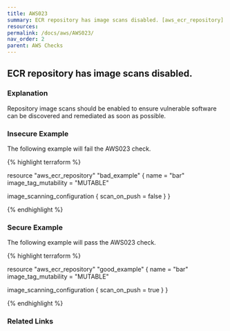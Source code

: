 ```yaml
---
title: AWS023
summary: ECR repository has image scans disabled. [aws_ecr_repository] 
resources: 
permalink: /docs/aws/AWS023/
nav_order: 2
parent: AWS Checks
---
```


## ECR repository has image scans disabled.

### Explanation


Repository image scans should be enabled to ensure vulnerable software can be discovered and remediated as soon as possible.



### Insecure Example

The following example will fail the AWS023 check.

{% highlight terraform %}

resource "aws_ecr_repository" "bad_example" {
  name                 = "bar"
  image_tag_mutability = "MUTABLE"

  image_scanning_configuration {
    scan_on_push = false
  }
}

{% endhighlight %}



### Secure Example

The following example will pass the AWS023 check.

{% highlight terraform %}

resource "aws_ecr_repository" "good_example" {
  name                 = "bar"
  image_tag_mutability = "MUTABLE"

  image_scanning_configuration {
    scan_on_push = true
  }
}

{% endhighlight %}


### Related Links



